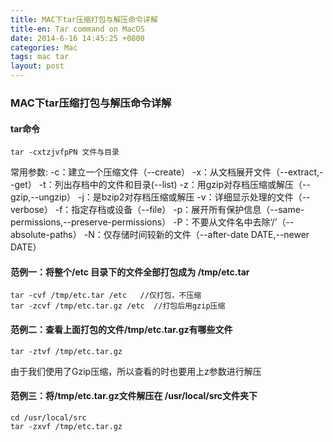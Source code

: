 ```yaml
---
title: MAC下tar压缩打包与解压命令详解
title-en: Tar command on MacOS
date: 2014-6-16 14:45:25 +0800
categories: Mac 
tags: mac tar
layout: post
---
```

### MAC下tar压缩打包与解压命令详解
#### tar命令

	tar -cxtzjvfpPN 文件与目录

常用参数:
-c：建立一个压缩文件（--create）
-x：从文档展开文件（--extract,--get）
-t：列出存档中的文件和目录(--list)
-z：用gzip对存档压缩或解压（--gzip,--ungzip）
-j：是bzip2对存档压缩或解压
-v：详细显示处理的文件（--verbose）
-f：指定存档或设备（--file）
-p：展开所有保护信息（--same-permissions,--preserve-permissions）
-P：不要从文件名中去除‘/’（--absolute-paths）
-N：仅存储时间较新的文件（--after-date DATE,--newer DATE）

#### 范例一：将整个/etc 目录下的文件全部打包成为 /tmp/etc.tar

	tar -cvf /tmp/etc.tar /etc   //仅打包，不压缩
	tar -zcvf /tmp/etc.tar.gz /etc  //打包后用gzip压缩

#### 范例二：查看上面打包的文件/tmp/etc.tar.gz有哪些文件

	tar -ztvf /tmp/etc.tar.gz

由于我们使用了Gzip压缩，所以查看的时也要用上z参数进行解压

#### 范例三：将/tmp/etc.tar.gz文件解压在 /usr/local/src文件夹下

	cd /usr/local/src
	tar -zxvf /tmp/etc.tar.gz





